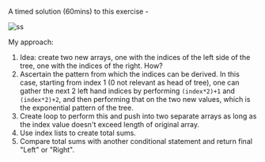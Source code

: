 A timed solution (60mins) to this exercise -

![ss](https://github.com/wemsteral/binaryTree/blob/master/ss.png)

My approach:

1. Idea: create two new arrays, one with the indices of the left side of the tree, one with the indices of the right. How?
2. Ascertain the pattern from which the indices can be derived. In this case, starting from index 1 (0 not relevant as head of tree), one can gather the next 2 left hand indices by performing `(index*2)+1` and `(index*2)+2`, and then performing that on the two new values, which is the exponential pattern of the tree.
3. Create loop to perform this and push into two separate arrays as long as the index value doesn't exceed length of original array.
4. Use index lists to create total sums.
5. Compare total sums with another conditional statement and return final "Left" or "Right".
